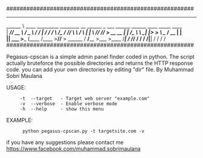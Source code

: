 ########################################################
__________                                          _________                                    
\______   \ ____   _________    ________ __  ______ \_   ___ \______  ______ ____ _____    ____  
 |     ___// __ \ / ___\__  \  /  ___/  |  \/  ___/ /    \  \/\____ \/  ___// ___\\__  \  /    \ 
 |    |   \  ___// /_/  > __ \_\___ \|  |  /\___ \  \     \___|  |_> >___ \\  \___ / __ \|   |  \
 |____|    \___  >___  (____  /____  >____//____  >  \______  /   __/____  >\___  >____  /___|  /
               \/_____/     \/     \/           \/          \/|__|       \/     \/     \/     \/ 
########################################################

Pegasus-cpscan is a simple admin panel finder coded in python. 
The script actually bruteforce the possible directories and returns the HTTP response code.
you can add your own directories by editing "dir" file.
By Muhammad Sobri Maulana

USAGE:

         -t  --target   - Target web server "example.com"
         -v  --verbose  - Enable verbose mode
         -h  --help     - show this menu

EXAMPLE:

          python pegasus-cpscan.py -t targetsite.com -v
			   
if you have any suggestions please contact me 	https://www.facebook.com/muhammad.sobrimaulana
